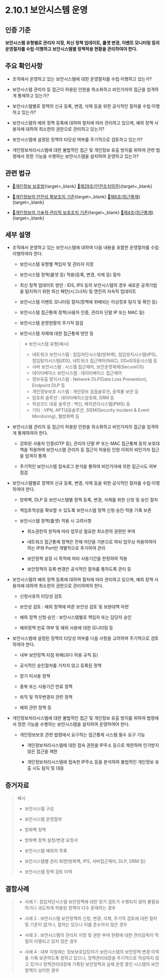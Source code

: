 # 2.10.1 보안시스템 운영

## 인증 기준

**보안시스템 유형별로 관리자 지정, 최신 정책 업데이트, 룰셋 변경, 이벤트 모니터링 등의 운영절차를 수립·이행하고 보안시스템별 정책적용 현황을 관리하여야 한다.**

## 주요 확인사항

- 조직에서 운영하고 있는 보안시스템에 대한 운영절차를 수립·이행하고 있는가?

- 보안시스템 관리자 등 접근이 허용된 인원을 최소화하고 비인가자의 접근을 엄격하게 통제하고 있는가?

- 보안시스템별로 정책의 신규 등록, 변경, 삭제 등을 위한 공식적인 절차를 수립·이행하고 있는가?

- 보안시스템의 예외 정책 등록에 대하여 절차에 따라 관리하고 있으며, 예외 정책 사용자에 대하여 최소한의 권한으로 관리하고 있는가?

- 보안시스템에 설정된 정책의 타당성 여부를 주기적으로 검토하고 있는가?

- 개인정보처리시스템에 대한 불법적인 접근 및 개인정보 유출 방지를 위하여 관련 법령에서 정한 기능을 수행하는 보안시스템을 설치하여 운영하고 있는가?

## 관련 법규

- [🔗개인정보 보호법][개인정보 보호법 제29조]{target=_blank} [🔗제29조(안전조치의무)][개인정보 보호법 제29조 부분]{target=_blank}

- [🔗개인정보의 안전성 확보조치 기준][개인정보의 안전성 확보조치 기준 제6조]{target=_blank} [🔗제6조(접근통제)][개인정보의 안전성 확보조치 기준 제6조]{target=_blank}

- [🔗개인정보의 기술적·관리적 보호조치 기준][개인정보의 기술적·관리적 보호조치 기준 제4조]{target=_blank} [🔗제4조(접근통제)][개인정보의 기술적·관리적 보호조치 기준 제4조]{target=_blank}

## 세부 설명

- 조직에서 운영하고 있는 보안시스템에 대하여 다음 내용을 포함한 운영절차를 수립·이행하여야 한다.

    - 보안시스템 유형별 책임자 및 관리자 지정

    - 보안시스템 정책(룰셋 등) 적용(등록, 변경, 삭제 등) 절차

    - 최신 정책 업데이트 방안 : IDS, IPS 등의 보안시스템의 경우 새로운 공격기법을 탐지하기 위한 최신 패턴(시그너처) 및 엔진의 지속적 업데이트

    - 보안시스템 이벤트 모니터링 절차(정책에 위배되는 이상징후 탐지 및 확인 등)

    - 보안시스템 접근통제 정책(사용자 인증, 관리자 단말 IP 또는 MAC 등)

    - 보안시스템 운영현황의 주기적 점검

    - 보안시스템 자체에 대한 접근통제 방안 등
    >
    > ※ 보안시스템 유형(예시)
    >
    > - 네트워크 보안시스템 : 침입차단시스템(방화벽), 침입방지시스템(IPS), 침입탐지시스템(IDS), 네트워크 접근제어(NAC), DDoS대응시스템 등
    > - 서버 보안시스템 : 시스템 접근제어, 보안운영체제(SecureOS)
    > - 데이터베이스 보안시스템 : 데이터베이스 접근제어
    > - 정보유출 방지시스템 : Network DLP(Data Loss Prevention), Endpoint DLP 등
    > - 개인정보보호 시스템 : 개인정보 검출솔루션, 출력물 보안 등
    > - 암호화 솔루션 : 데이터베이스암호화, DRM 등
    > - 악성코드 대응 솔루션 : 백신, 패치관리시스템(PMS) 등
    > - 기타 : VPN, APT대응솔루션, SIEM(Security Incident & Event Monitoring), 웹방화벽 등

- 보안시스템 관리자 등 접근이 허용된 인원을 최소화하고 비인가자의 접근을 엄격하게 통제하여야 한다.

    - 강화된 사용자 인증(OTP 등), 관리자 단말 IP 또는 MAC 접근통제 등의 보호대책을 적용하여 보안시스템 관리자 등 접근이 허용된 인원 이외의 비인가자 접근을 엄격히 통제

    - 주기적인 보안시스템 접속로그 분석을 통하여 비인가자에 의한 접근시도 여부 점검

- 보안시스템별로 정책의 신규 등록, 변경, 삭제 등을 위한 공식적인 절차를 수립·이행하여야 한다.

    - 방화벽, DLP 등 보안시스템별 정책 등록, 변경, 삭제를 위한 신청 및 승인 절차

    - 책임추적성을 확보할 수 있도록 보안시스템 정책 신청·승인·적용 기록 보존

    - 보안시스템 정책(룰셋) 적용 시 고려사항

        - 최소권한의 원칙에 따라 업무상 필요한 최소한의 권한만 부여

        - 네트워크 접근통제 정책은 전체 차단을 기본으로 하되 업무상 허용하여야 하는 IP와 Port만 개별적으로 추가하여 관리

        - 보안정책 설정 시 목적에 따라 사용기간을 한정하여 적용

        - 보안정책의 등록·변경은 공식적인 절차를 통하도록 관리 등

- 보안시스템의 예외 정책 등록에 대하여 절차에 따라 관리하고 있으며, 예외 정책 사용자에 대하여 최소한의 권한으로 관리하여야 한다.

    - 신청사유의 타당성 검토

    - 보안성 검토 : 예외 정책에 따른 보안성 검토 및 보완대책 마련

    - 예외 정책 신청·승인 : 보안시스템별로 책임자 또는 담당자 승인

    - 예외정책 만료 여부 및 예외 사용에 대한 모니터링 등

- 보안시스템에 설정된 정책의 타당성 여부를 다음 사항을 고려하여 주기적으로 검토하여야 한다.

    - 내부 보안정책·지침 위배(과다 허용 규칙 등)

    - 공식적인 승인절차를 거치지 않고 등록된 정책

    - 장기 미사용 정책

    - 중복 또는 사용기간 만료 정책

    - 퇴직 및 직무변경자 관련 정책

    - 예외 관련 정책 등

- 개인정보처리시스템에 대한 불법적인 접근 및 개인정보 유출 방지를 위하여 법령에서 정한 기능을 수행하는 보안시스템을 설치하여 운영하여야 한다.

    - 개인정보보호 관련 법령에서 요구하는 접근통제 시스템 필수 요구 기능

        - 개인정보처리시스템에 대한 접속 권한을 IP주소 등으로 제한하여 인가받지 않은 접근을 제한

        - 개인정보처리시스템에 접속한 IP주소 등을 분석하여 불법적인 개인정보 유출 시도 탐지 및 대응

## 증거자료

> 예시
>
> - 보안시스템 구성
>
> - 보안시스템 운영절차
>
> - 방화벽 정책
>
> - 방화벽 정책 설정/변경 요청서
>
> - 보안시스템 예외자 목록
>
> - 보안시스템별 관리 화면(방화벽, IPS, 서버접근제어, DLP, DRM 등)
>
> - 보안시스템 정책 검토 이력

## 결함사례

> - 사례 1 : 침입차단시스템 보안정책에 대한 정기 검토가 수행되지 않아 불필요하거나 과도하게 허용된 정책이 다수 존재하는 경우
>
> - 사례 2 : 보안시스템 보안정책의 신청, 변경, 삭제, 주기적 검토에 대한 절차 및 기준이 없거나, 절차는 있으나 이를 준수하지 않은 경우
>
> - 사례 3 : 보안시스템의 관리자 지정 및 권한 부여 현황에 대한 관리감독이 적절히 이행되고 있지 않은 경우
>
> - 사례 4 : 내부 지침에는 정보보호담당자가 보안시스템의 보안정책 변경 이력을 기록·보관하도록 정하고 있으나, 정책관리대장을 주기적으로 작성하지 않고 있거나 정책관리대장에 기록된 보안정책과 실제 운영 중인 시스템의 보안정책이 상이한 경우

[개인정보 보호법 제29조]: https://www.law.go.kr/법령/개인정보보호법/(20240315,19234,20230314)/제29조 "개인정보 보호법 제29조"
[개인정보 보호법 제29조 부분]: https://www.law.go.kr/법령/개인정보보호법/제29조 "개인정보 보호법 제29조 부분"

[개인정보의 안전성 확보조치 기준 제6조]: https://www.law.go.kr/행정규칙/(개인정보보호위원회)개인정보의안전성확보조치기준/(2021-2,20210915)/제6조 "개인정보의 안전성 확보조치 기준 제6조"

[개인정보의 기술적·관리적 보호조치 기준 제4조]: https://www.law.go.kr/행정규칙/(개인정보보호위원회)개인정보의기술적·관리적보호조치기준/(2021-3,20210915)/제4조 "개인정보의 기술적·관리적 보호조치 기준 제4조"
